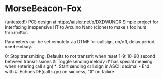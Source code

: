 # MorseBeacon-Fox
(untested!) PCB design at https://aisler.net/p/DXDWUNGR
Simple project for interfacing inexpensive HT to Arduino Nano (clone) to make a fox hunt transmitter.

Parameters can be set remotely via DTMF for callsign, on/off,  delay period, send melody.

0: Stop transmitting. Defaults to not transmit when reset
1-9: 10-90 second between transmissions
#: Toggle sending melody (# has special meaning when entering call sign)
*: Start sending call sign in ASCII decimal - End with #. Echoes DE(call sign) on success, "0" on failure
